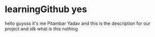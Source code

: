 # learningGithub yes

hello guysss it's me Pitambar Yadav and this is the description for our project
and idk what is this nothing